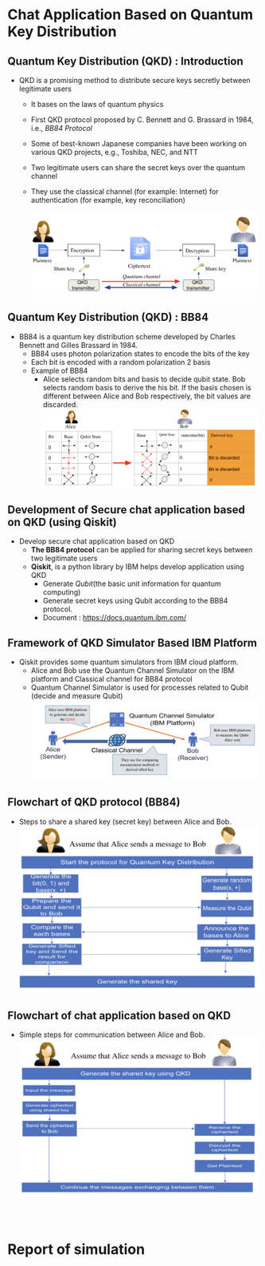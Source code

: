 # Chat Application Based on Quantum Key Distribution

## Quantum Key Distribution (QKD) : Introduction
* QKD is a promising method to distribute secure keys secretly between legitimate users 
    * It bases on the laws of quantum physics
    * First QKD protocol proposed by C. Bennett and G. Brassard in 1984, i.e., *BB84 Protocol*
    * Some of best-known Japanese companies have been working on various QKD projects, 
    e.g., Toshiba, NEC, and NTT 
    * Two legitimate users can share the secret keys over the quantum channel
    * They use the classical channel (for example: Internet) for authentication (for example, key reconciliation)

        ![overview of qkd](reference/overview_QKD.png)

## Quantum Key Distribution (QKD) : BB84
* BB84 is a quantum key distribution scheme developed by Charles Bennett and Gilles Brassard in 1984. 
    * BB84 uses photon polarization states to encode the bits of the key
    * Each bit is encoded with a random polarization 2 basis
    * Example of BB84 
        * Alice selects random bits and basis to decide qubit state. Bob selects random basis to derive the his bit. If the basis chosen is different between Alice and Bob respectively, the bit values are discarded.
    ![overview of bb84](reference/overview_bb84.png)


## Development of Secure chat application based on QKD (using **Qiskit**)
* Develop secure chat application based on QKD
    * **The BB84 protocol**  can be applied for sharing secret keys between two legitimate users
    * **Qiskit**, is a python library by IBM helps develop application using QKD
        * Generate *Qubit*(the basic unit information for quantum computing)
        * Generate secret keys using Qubit according to the BB84 protocol.
        * Document : <https://docs.quantum.ibm.com/>

## Framework of QKD Simulator Based IBM Platform
* Qiskit provides some quantum simulators from IBM cloud platform.
    * Alice and Bob use the Quantum Channel Simulator on the IBM platform and Classical channel for BB84 protocol
    * Quantum Channel Simulator is used for processes related to Qubit (decide and measure Qubit)
    ![framework_qiskit](reference/framework_qiskit.png)

## Flowchart of QKD protocol (BB84)
* Steps to share a shared key (secret key) between Alice and Bob.
![flowchart_bb84](reference/flowchart_bb84.png)

## Flowchart of chat application based on QKD
* Simple steps for communication between Alice and Bob.
![flowchart_bb84](reference/flowchart._chat.png)



<br><br>

# Report of simulation
## 


